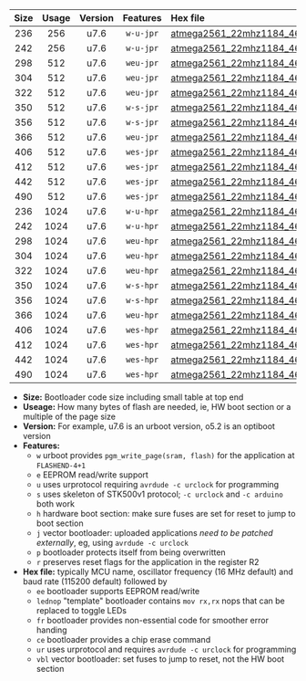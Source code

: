 |Size|Usage|Version|Features|Hex file|
|:-:|:-:|:-:|:-:|:--|
|236|256|u7.6|`w-u-jpr`|[atmega2561_22mhz1184_460800bps_ur_vbl.hex](https://raw.githubusercontent.com/stefanrueger/urboot/main//atmega2561_22mhz1184_460800bps_ur_vbl.hex)|
|242|256|u7.6|`w-u-jpr`|[atmega2561_22mhz1184_460800bps_lednop_ur_vbl.hex](https://raw.githubusercontent.com/stefanrueger/urboot/main//atmega2561_22mhz1184_460800bps_lednop_ur_vbl.hex)|
|298|512|u7.6|`weu-jpr`|[atmega2561_22mhz1184_460800bps_ee_ur_vbl.hex](https://raw.githubusercontent.com/stefanrueger/urboot/main//atmega2561_22mhz1184_460800bps_ee_ur_vbl.hex)|
|304|512|u7.6|`weu-jpr`|[atmega2561_22mhz1184_460800bps_ee_lednop_ur_vbl.hex](https://raw.githubusercontent.com/stefanrueger/urboot/main//atmega2561_22mhz1184_460800bps_ee_lednop_ur_vbl.hex)|
|322|512|u7.6|`weu-jpr`|[atmega2561_22mhz1184_460800bps_ee_lednop_fr_ur_vbl.hex](https://raw.githubusercontent.com/stefanrueger/urboot/main//atmega2561_22mhz1184_460800bps_ee_lednop_fr_ur_vbl.hex)|
|350|512|u7.6|`w-s-jpr`|[atmega2561_22mhz1184_460800bps_vbl.hex](https://raw.githubusercontent.com/stefanrueger/urboot/main//atmega2561_22mhz1184_460800bps_vbl.hex)|
|356|512|u7.6|`w-s-jpr`|[atmega2561_22mhz1184_460800bps_lednop_vbl.hex](https://raw.githubusercontent.com/stefanrueger/urboot/main//atmega2561_22mhz1184_460800bps_lednop_vbl.hex)|
|366|512|u7.6|`weu-jpr`|[atmega2561_22mhz1184_460800bps_ee_lednop_fr_ce_ur_vbl.hex](https://raw.githubusercontent.com/stefanrueger/urboot/main//atmega2561_22mhz1184_460800bps_ee_lednop_fr_ce_ur_vbl.hex)|
|406|512|u7.6|`wes-jpr`|[atmega2561_22mhz1184_460800bps_ee_vbl.hex](https://raw.githubusercontent.com/stefanrueger/urboot/main//atmega2561_22mhz1184_460800bps_ee_vbl.hex)|
|412|512|u7.6|`wes-jpr`|[atmega2561_22mhz1184_460800bps_ee_lednop_vbl.hex](https://raw.githubusercontent.com/stefanrueger/urboot/main//atmega2561_22mhz1184_460800bps_ee_lednop_vbl.hex)|
|442|512|u7.6|`wes-jpr`|[atmega2561_22mhz1184_460800bps_ee_lednop_fr_vbl.hex](https://raw.githubusercontent.com/stefanrueger/urboot/main//atmega2561_22mhz1184_460800bps_ee_lednop_fr_vbl.hex)|
|490|512|u7.6|`wes-jpr`|[atmega2561_22mhz1184_460800bps_ee_lednop_fr_ce_vbl.hex](https://raw.githubusercontent.com/stefanrueger/urboot/main//atmega2561_22mhz1184_460800bps_ee_lednop_fr_ce_vbl.hex)|
|236|1024|u7.6|`w-u-hpr`|[atmega2561_22mhz1184_460800bps_ur.hex](https://raw.githubusercontent.com/stefanrueger/urboot/main//atmega2561_22mhz1184_460800bps_ur.hex)|
|242|1024|u7.6|`w-u-hpr`|[atmega2561_22mhz1184_460800bps_lednop_ur.hex](https://raw.githubusercontent.com/stefanrueger/urboot/main//atmega2561_22mhz1184_460800bps_lednop_ur.hex)|
|298|1024|u7.6|`weu-hpr`|[atmega2561_22mhz1184_460800bps_ee_ur.hex](https://raw.githubusercontent.com/stefanrueger/urboot/main//atmega2561_22mhz1184_460800bps_ee_ur.hex)|
|304|1024|u7.6|`weu-hpr`|[atmega2561_22mhz1184_460800bps_ee_lednop_ur.hex](https://raw.githubusercontent.com/stefanrueger/urboot/main//atmega2561_22mhz1184_460800bps_ee_lednop_ur.hex)|
|322|1024|u7.6|`weu-hpr`|[atmega2561_22mhz1184_460800bps_ee_lednop_fr_ur.hex](https://raw.githubusercontent.com/stefanrueger/urboot/main//atmega2561_22mhz1184_460800bps_ee_lednop_fr_ur.hex)|
|350|1024|u7.6|`w-s-hpr`|[atmega2561_22mhz1184_460800bps.hex](https://raw.githubusercontent.com/stefanrueger/urboot/main//atmega2561_22mhz1184_460800bps.hex)|
|356|1024|u7.6|`w-s-hpr`|[atmega2561_22mhz1184_460800bps_lednop.hex](https://raw.githubusercontent.com/stefanrueger/urboot/main//atmega2561_22mhz1184_460800bps_lednop.hex)|
|366|1024|u7.6|`weu-hpr`|[atmega2561_22mhz1184_460800bps_ee_lednop_fr_ce_ur.hex](https://raw.githubusercontent.com/stefanrueger/urboot/main//atmega2561_22mhz1184_460800bps_ee_lednop_fr_ce_ur.hex)|
|406|1024|u7.6|`wes-hpr`|[atmega2561_22mhz1184_460800bps_ee.hex](https://raw.githubusercontent.com/stefanrueger/urboot/main//atmega2561_22mhz1184_460800bps_ee.hex)|
|412|1024|u7.6|`wes-hpr`|[atmega2561_22mhz1184_460800bps_ee_lednop.hex](https://raw.githubusercontent.com/stefanrueger/urboot/main//atmega2561_22mhz1184_460800bps_ee_lednop.hex)|
|442|1024|u7.6|`wes-hpr`|[atmega2561_22mhz1184_460800bps_ee_lednop_fr.hex](https://raw.githubusercontent.com/stefanrueger/urboot/main//atmega2561_22mhz1184_460800bps_ee_lednop_fr.hex)|
|490|1024|u7.6|`wes-hpr`|[atmega2561_22mhz1184_460800bps_ee_lednop_fr_ce.hex](https://raw.githubusercontent.com/stefanrueger/urboot/main//atmega2561_22mhz1184_460800bps_ee_lednop_fr_ce.hex)|

- **Size:** Bootloader code size including small table at top end
- **Useage:** How many bytes of flash are needed, ie, HW boot section or a multiple of the page size
- **Version:** For example, u7.6 is an urboot version, o5.2 is an optiboot version
- **Features:**
  + `w` urboot provides `pgm_write_page(sram, flash)` for the application at `FLASHEND-4+1`
  + `e` EEPROM read/write support
  + `u` uses urprotocol requiring `avrdude -c urclock` for programming
  + `s` uses skeleton of STK500v1 protocol; `-c urclock` and `-c arduino` both work
  + `h` hardware boot section: make sure fuses are set for reset to jump to boot section
  + `j` vector bootloader: uploaded applications *need to be patched externally*, eg, using `avrdude -c urclock`
  + `p` bootloader protects itself from being overwritten
  + `r` preserves reset flags for the application in the register R2
- **Hex file:** typically MCU name, oscillator frequency (16 MHz default) and baud rate (115200 default) followed by
  + `ee` bootloader supports EEPROM read/write
  + `lednop` "template" bootloader contains `mov rx,rx` nops that can be replaced to toggle LEDs
  + `fr` bootloader provides non-essential code for smoother error handing
  + `ce` bootloader provides a chip erase command
  + `ur` uses urprotocol and requires `avrdude -c urclock` for programming
  + `vbl` vector bootloader: set fuses to jump to reset, not the HW boot section
